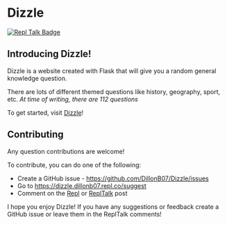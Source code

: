 # Dizzle
[![Repl Talk Badge](https://replit-badge.vercel.app/api?id=146423&style=gradient)](https://replit.com/talk/share/Dizzle/146423)
## Introducing Dizzle!

Dizzle is a website created with Flask that will give you a random general knowledge question.

There are lots of different themed questions like history, geography, sport, etc. *At time of writing, there are 112 questions*

To get started, visit [Dizzle](https://dizzle.dillonb07.repl.co)!

## Contributing

Any question contributions are welcome!

To contribute, you can do one of the following:

* Create a GitHub issue - https://github.com/DillonB07/Dizzle/issues
* Go to https://dizzle.dillonb07.repl.co/suggest
* Comment on the [Repl](https://replit.com/@DillonB07/Dizzle) or [ReplTalk](https://replit.com/talk/share/Dizzle/146423) post

I hope you enjoy Dizzle! If you have any suggestions or feedback create a GitHub issue or leave them in the ReplTalk comments!